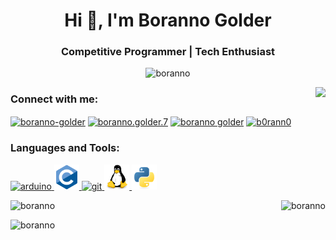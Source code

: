  <h1 align="center">Hi 👋, I'm Boranno Golder</h1>
<h3 align="center">Competitive Programmer | Tech Enthusiast</h3>
<p align="center"> <img src="https://komarev.com/ghpvc/?username=boranno&label=Profile%20views&color=0e75b6&style=flat" alt="boranno" /> </p>
<img align="right" src="https://c.tenor.com/PRN-EHOCuHwAAAAd/the-it-crowd-moss-the-it-crowd.gif">
<h3 align="left">Connect with me:</h3>
<p align="left">
<a href="https://linkedin.com/in/boranno-golder" target="blank"><img align="center" src="https://raw.githubusercontent.com/rahuldkjain/github-profile-readme-generator/master/src/images/icons/Social/linked-in-alt.svg" alt="boranno-golder" height="30" width="40" /></a>
<a href="https://fb.com/boranno.golder.7" target="blank"><img align="center" src="https://raw.githubusercontent.com/rahuldkjain/github-profile-readme-generator/master/src/images/icons/Social/facebook.svg" alt="boranno.golder.7" height="30" width="40" /></a>
<a href="https://www.youtube.com/channel/UCn2ce-oS9v2ULICtbdYxqWA" target="blank"><img align="center" src="https://raw.githubusercontent.com/rahuldkjain/github-profile-readme-generator/master/src/images/icons/Social/youtube.svg" alt="boranno golder" height="30" width="40" /></a>
<a href="https://codeforces.com/profile/b0rann0" target="blank"><img align="center" src="https://raw.githubusercontent.com/rahuldkjain/github-profile-readme-generator/master/src/images/icons/Social/codeforces.svg" alt="b0rann0" height="30" width="40" /></a>
</p>

<h3 align="left">Languages and Tools:</h3>
<p align="left"> <a href="https://www.arduino.cc/" target="_blank" rel="noreferrer"> <img src="https://cdn.worldvectorlogo.com/logos/arduino-1.svg" alt="arduino" width="40" height="40"/> </a> <a href="https://www.cprogramming.com/" target="_blank" rel="noreferrer"> <img src="https://raw.githubusercontent.com/devicons/devicon/master/icons/c/c-original.svg" alt="c" width="40" height="40"/> </a> <a href="https://git-scm.com/" target="_blank" rel="noreferrer"> <img src="https://www.vectorlogo.zone/logos/git-scm/git-scm-icon.svg" alt="git" width="40" height="40"/> </a> <a href="https://www.linux.org/" target="_blank" rel="noreferrer"> <img src="https://raw.githubusercontent.com/devicons/devicon/master/icons/linux/linux-original.svg" alt="linux" width="40" height="40"/> </a> <a href="https://www.python.org" target="_blank" rel="noreferrer"> <img src="https://raw.githubusercontent.com/devicons/devicon/master/icons/python/python-original.svg" alt="python" width="40" height="40"/> </a> </p>

<p><img align="left" src="https://github-readme-stats.vercel.app/api/top-langs?username=boranno&show_icons=true&locale=en&layout=compact" alt="boranno"/></p>
<p>&nbsp;<img align="right" src="https://github-readme-stats.vercel.app/api?username=boranno&show_icons=true&locale=en" alt="boranno"></p>
<p><img align="left" src="https://github-readme-streak-stats.herokuapp.com/?user=boranno&" alt="boranno" /></p>



